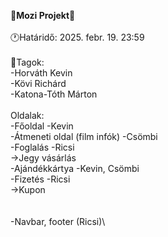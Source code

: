 🍿**Mozi Projekt**🍿\
\
🕐Határidő: 2025. febr. 19. 23:59\
\
🧑Tagok:\
-Horváth Kevin\
-Kövi Richárd\
-Katona-Tóth Márton\
\
Oldalak:\
-Főoldal    -Kevin\
-Átmeneti oldal (film infók)    -Csömbi\
-Foglalás   -Ricsi\
    →Jegy vásárlás\
-Ajándékkártya  -Kevin, Csömbi\
-Fizetés    -Ricsi\
    →Kupon\
\
\
-Navbar, footer (Ricsi)\